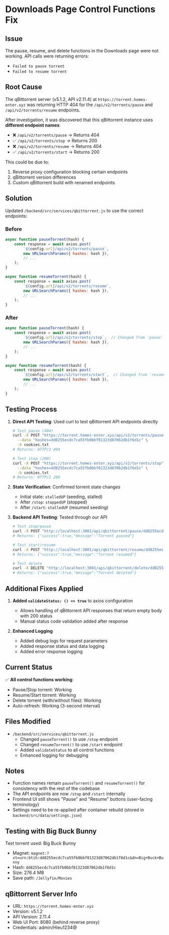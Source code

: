 # Downloads Page Control Functions Fix

## Issue

The pause, resume, and delete functions in the Downloads page were not working. API calls were returning errors:

- `Failed to pause torrent`
- `Failed to resume torrent`

## Root Cause

The qBittorrent server (v5.1.2, API v2.11.4) at `https://torrent.homes-enter.xyz` was returning HTTP 404 for the `/api/v2/torrents/pause` and `/api/v2/torrents/resume` endpoints.

After investigation, it was discovered that this qBittorrent instance uses **different endpoint names**:

- ❌ `/api/v2/torrents/pause` → Returns 404
- ✅ `/api/v2/torrents/stop` → Returns 200
- ❌ `/api/v2/torrents/resume` → Returns 404
- ✅ `/api/v2/torrents/start` → Returns 200

This could be due to:

1. Reverse proxy configuration blocking certain endpoints
2. qBittorrent version differences
3. Custom qBittorrent build with renamed endpoints

## Solution

Updated `/backend/src/services/qbittorrent.js` to use the correct endpoints:

### Before

```javascript
async function pauseTorrent(hash) {
    const response = await axios.post(
        `${config.url}/api/v2/torrents/pause`,
        new URLSearchParams({ hashes: hash }),
        // ...
    );
}

async function resumeTorrent(hash) {
    const response = await axios.post(
        `${config.url}/api/v2/torrents/resume`,
        new URLSearchParams({ hashes: hash }),
        // ...
    );
}
```

### After

```javascript
async function pauseTorrent(hash) {
    const response = await axios.post(
        `${config.url}/api/v2/torrents/stop`,  // Changed from 'pause' to 'stop'
        new URLSearchParams({ hashes: hash }),
        // ...
    );
}

async function resumeTorrent(hash) {
    const response = await axios.post(
        `${config.url}/api/v2/torrents/start`,  // Changed from 'resume' to 'start'
        new URLSearchParams({ hashes: hash }),
        // ...
    );
}
```

## Testing Process

1. **Direct API Testing**: Used curl to test qBittorrent API endpoints directly

   ```bash
   # Test pause (404)
   curl -X POST "https://torrent.homes-enter.xyz/api/v2/torrents/pause" \
     --data "hashes=dd8255ecdc7ca55fb0bbf81323d87062db1f6d1c" \
     -b cookies.txt
   # Returns: HTTP/2 404

   # Test stop (200)
   curl -X POST "https://torrent.homes-enter.xyz/api/v2/torrents/stop" \
     --data "hashes=dd8255ecdc7ca55fb0bbf81323d87062db1f6d1c" \
     -b cookies.txt
   # Returns: HTTP/2 200
   ```

2. **State Verification**: Confirmed torrent state changes
   - Initial state: `stalledUP` (seeding, stalled)
   - After `/stop`: `stoppedUP` (stopped)
   - After `/start`: `stalledUP` (resumed seeding)

3. **Backend API Testing**: Tested through our API

   ```bash
   # Test stop/pause
   curl -X POST "http://localhost:3001/api/qbittorrent/pause/dd8255ecdc7ca55fb0bbf81323d87062db1f6d1c"
   # Returns: {"success":true,"message":"Torrent paused"}

   # Test start/resume
   curl -X POST "http://localhost:3001/api/qbittorrent/resume/dd8255ecdc7ca55fb0bbf81323d87062db1f6d1c"
   # Returns: {"success":true,"message":"Torrent resumed"}

   # Test delete
   curl -X DELETE "http://localhost:3001/api/qbittorrent/delete/dd8255ecdc7ca55fb0bbf81323d87062db1f6d1c?deleteFiles=false"
   # Returns: {"success":true,"message":"Torrent deleted"}
   ```

## Additional Fixes Applied

1. **Added `validateStatus: () => true`** to axios configuration
   - Allows handling of qBittorrent API responses that return empty body with 200 status
   - Manual status code validation added after response

2. **Enhanced Logging**
   - Added debug logs for request parameters
   - Added response status and data logging
   - Added error response logging

## Current Status

✅ **All control functions working**:

- Pause/Stop torrent: Working
- Resume/Start torrent: Working
- Delete torrent (with/without files): Working
- Auto-refresh: Working (3-second interval)

## Files Modified

- `/backend/src/services/qbittorrent.js`
  - Changed `pauseTorrent()` to use `/stop` endpoint
  - Changed `resumeTorrent()` to use `/start` endpoint
  - Added `validateStatus` to all control functions
  - Enhanced logging for debugging

## Notes

- Function names remain `pauseTorrent()` and `resumeTorrent()` for consistency with the rest of the codebase
- The API endpoints are now `/stop` and `/start` internally
- Frontend UI still shows "Pause" and "Resume" buttons (user-facing terminology)
- Settings need to be re-applied after container rebuild (stored in `backend/src/data/settings.json`)

## Testing with Big Buck Bunny

Test torrent used: Big Buck Bunny

- Magnet: `magnet:?xt=urn:btih:dd8255ecdc7ca55fb0bbf81323d87062db1f6d1c&dn=Big+Buck+Bunny`
- Hash: `dd8255ecdc7ca55fb0bbf81323d87062db1f6d1c`
- Size: 276.4 MB
- Save path: `/Jellyfin/Movies`

## qBittorrent Server Info

- URL: `https://torrent.homes-enter.xyz`
- Version: v5.1.2
- API Version: 2.11.4
- Web UI Port: 8080 (behind reverse proxy)
- Credentials: admin/Hieu1234@
